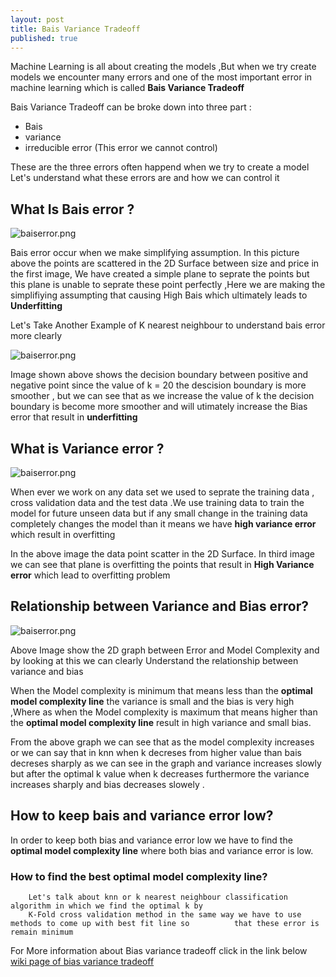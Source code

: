 ```yaml
---
layout: post
title: Bais Variance Tradeoff
published: true
---
```

Machine Learning is all about creating the models ,But when we try create models we encounter many errors and one of the most important error in machine learning which is called **Bais Variance Tradeoff**

Bais Variance Tradeoff can be broke down into three part :
- Bais
- variance
- irreducible error (This error we cannot control)

These are the three errors often happend when we try to create a model
Let's understand what these  errors are and how we can control it

## What Is Bais error ?
![baiserror.png]({{site.baseurl}}/images/baiserror.png)

Bais error occur when we make simplifying assumption.
In this picture above the points are scattered in the 2D Surface between size and price in the first image, We have created a simple plane to seprate the points but this plane is unable to seprate these point perfectly ,Here we are making the simplifiying assumpting that causing High Bais which ultimately leads to **Underfitting**

Let's Take Another Example of K nearest neighbour to understand bais error more clearly

![baiserror.png]({{site.baseurl}}/images/20nearestneigh.png)

Image shown above shows the decision boundary between positive and negative point since the value of k = 20 
the descision boundary is more smoother , but we can see that as we increase the value of k the decision boundary is become more smoother and will utimately increase the Bias error that result in **underfitting**

## What is Variance error ?
![baiserror.png]({{site.baseurl}}/images/baiserror.png)

When ever we work on any data set we used to seprate the training data , cross validation data and the test data .We use training data to train the model for future unseen data but if any small change in the training data completely changes the model than it means we have **high variance error** which result in overfitting

In the above image  the data point scatter in the 2D Surface. In third image we can see that plane is overfitting the points that result in **High Variance error** which lead to overfitting problem 

## Relationship between Variance and Bias error?

![baiserror.png]({{site.baseurl}}/images/biasvariance.png)

Above Image show the 2D graph between Error and Model Complexity and  by looking at this we can clearly Understand the relationship between variance and bias 

When the Model complexity is minimum that means less than the **optimal model complexity line** the variance is small and the bias is very high ,Where as when the Model complexity is maximum that means higher than the **optimal model complexity line** result in high variance and small bias.

From the above graph we can see that as the model complexity increases or we can say that in knn when k decreses from higher value than bais decreses sharply as we can see in the graph and variance increases slowly  but after the optimal k value when k decreases furthermore the variance increases sharply and bias decreases slowely .


## How to keep bais and variance error low?

In order to keep both bias and variance error low we have to find the **optimal model complexity line** where both bias and variance error is low.
  ### How to find the best optimal model complexity line?
  		Let's talk about knn or k nearest neighbour classification algorithm in which we find the optimal k by 
        K-Fold cross validation method in the same way we have to use methods to come up with best fit line so 			that these error is remain minimum	
        
For More information about Bias variance tradeoff click in the link below
[wiki page of bias variance tradeoff](https://en.wikipedia.org/wiki/Bias%E2%80%93variance_tradeoff)









